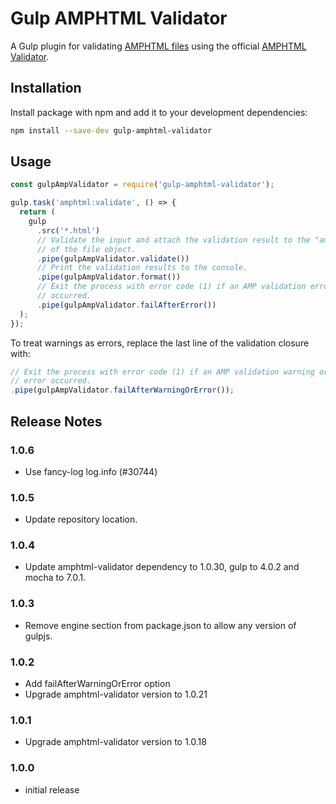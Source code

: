 # Gulp AMPHTML Validator

A Gulp plugin for validating [AMPHTML files](https://ampproject.org) using the official [AMPHTML Validator](https://www.npmjs.com/package/amphtml-validator).

## Installation

Install package with npm and add it to your development dependencies:

```sh
npm install --save-dev gulp-amphtml-validator
```

## Usage

```js
const gulpAmpValidator = require('gulp-amphtml-validator');

gulp.task('amphtml:validate', () => {
  return (
    gulp
      .src('*.html')
      // Validate the input and attach the validation result to the "amp" property
      // of the file object.
      .pipe(gulpAmpValidator.validate())
      // Print the validation results to the console.
      .pipe(gulpAmpValidator.format())
      // Exit the process with error code (1) if an AMP validation error
      // occurred.
      .pipe(gulpAmpValidator.failAfterError())
  );
});
```

To treat warnings as errors, replace the last line of the validation closure with:

```js
// Exit the process with error code (1) if an AMP validation warning or
// error occurred.
.pipe(gulpAmpValidator.failAfterWarningOrError());
```

## Release Notes

### 1.0.6

-   Use fancy-log log.info (#30744)

### 1.0.5

-   Update repository location.

### 1.0.4

-   Update amphtml-validator dependency to 1.0.30, gulp to 4.0.2 and mocha to
    7.0.1.

### 1.0.3

-   Remove engine section from package.json to allow any version of gulpjs.

### 1.0.2

-   Add failAfterWarningOrError option
-   Upgrade amphtml-validator version to 1.0.21

### 1.0.1

-   Upgrade amphtml-validator version to 1.0.18

### 1.0.0

-   initial release
